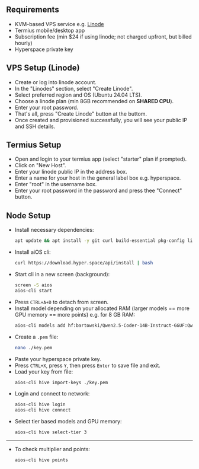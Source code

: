 ## Requirements
- KVM-based VPS service e.g. [Linode](https://cloud.linode.com/linodes)
- Termius mobile/desktop app
- Subscription fee (min $24 if using linode; not charged upfront, but billed hourly)
- Hyperspace private key


## VPS Setup (Linode)
- Create or log into linode account.
- In the "Linodes" section, select "Create Linode".
- Select preferred region and OS (Ubuntu 24.04 LTS).
- Choose a linode plan (min 8GB recommended on **SHARED CPU**).
- Enter your root password.
- That's all, press "Create Linode" button at the buttom.
- Once created and provisioned successfully, you will see your public IP and SSH details.


## Termius Setup
- Open and login to your termius app (select "starter" plan if prompted).
- Click on "New Host".
- Enter your linode public IP in the address box.
- Enter a name for your host in the general label box e.g. hyperspace.
- Enter "root" in the username box.
- Enter your root password in the password and press thee "Connect" button.


## Node Setup
- Install necessary dependencies:
    ```bash
    apt update && apt install -y git curl build-essential pkg-config libssl-dev git-all wget && rm -rf /var/lib/apt/lists/*
    ```
- Install aiOS cli:
    ```bash
    curl https://download.hyper.space/api/install | bash
    ```
- Start cli in a new screen (background):
    ```bash
    screen -S aios
    aios-cli start
    ```
- Press `CTRL+A+D` to detach from screen.
- Install model depending on your allocated RAM (larger models == more GPU memory == more points) e.g. for 8 GB RAM:
    ```bash
    aios-cli models add hf:bartowski/Qwen2.5-Coder-14B-Instruct-GGUF:Qwen2.5-Coder-14B-Instruct-Q8_0.gguf
    ```
- Create a `.pem` file:
    ```bash
    nano ./key.pem
    ```
- Paste your hyperspace private key.
- Press `CTRL+X`, press `Y`, then press `Enter` to save file and exit.
- Load your key from file:
    ```bash 
    aios-cli hive import-keys ./key.pem
    ```
- Login and connect to network:
    ```bash
    aios-cli hive login
    aios-cli hive connect
    ```
- Select tier based models and GPU memory:
    ```bash
    aios-cli hive select-tier 3
    ```


---

- To check multiplier and points:
    ```bash
    aios-cli hive points
    ```
